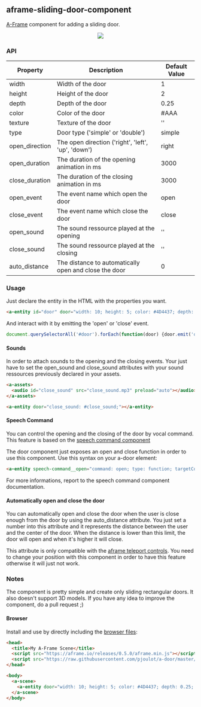 ## aframe-sliding-door-component

[A-Frame](https://aframe.io) component for adding a sliding door.

<p align="center">
  <img src="https://pbs.twimg.com/media/C9fy-LjW0AUVt_H.png"/>
</p>

### API

| Property         | Description                                           | Default Value |
|------------------|-------------------------------------------------------|---------------|
| width            | Width of the door                                     | 1             |
| height           | Height of the door                                    | 2             |
| depth            | Depth of the door                                     | 0.25          |
| color            | Color of the door                                     | #AAA          |
| texture          | Texture of the door                                   | ''            |
| type             | Door type ('simple' or 'double')                      | simple        |
| open_direction   | The open direction ('right', 'left', 'up', 'down')    | right         |
| open_duration    | The duration of the opening animation in ms           | 3000          |
| close_duration   | The duration of the closing animation in ms           | 3000          |
| open_event       | The event name which open the door                    | open          |
| close_event      | The event name which close the door                   | close         |
| open_sound       | The sound ressource played at the opening             | ''            |
| close_sound      | The sound ressource played at the closing             | ''            |
| auto_distance    | The distance to automatically open and close the door | 0             |

### Usage

Just declare the entity in the HTML with the properties you want.

```html
<a-entity id="door" door="width: 10; height: 5; color: #4D4437; depth: 0.25; type: double; open_direction: left;" position="0 2.5 -5"></a-entity>
```

And interact with it by emitting the 'open' or 'close' event.

```js
document.querySelectorAll('#door').forEach(function(door) {door.emit('open');});
```

#### Sounds

In order to attach sounds to the opening and the closing events. Your just have to set the open_sound and close_sound attributes with your sound ressources previously declared in your assets.

```html
<a-assets>
  <audio id="close_sound" src="close_sound.mp3" preload="auto"></audio>
</a-assets>
```

```html
<a-entity door="close_sound: #close_sound;"></a-entity>
```

#### Speech Command

You can control the opening and the closing of the door by vocal command. This feature is based on the [speech command component](https://github.com/lmalave/aframe-speech-command-component) 

The door component just exposes an open and close function in order to use this component.
Use this syntax on your a-door element:

```html
<a-entity speech-command__open="command: open; type: function; targetComponent: door; function: open;" speech-command__close="command: close; type: function; targetComponent: door; function: close;"></a-entity>
```
For more informations, report to the speech command component documentation.

#### Automatically open and close the door

You can automatically open and close the door when the user is close enough from the door by using the auto_distance attribute. You just set a number into this attribute and it represents the distance between the user and the center of the door. When the distance is lower than this limit, the door will open and when it's higher it will close.

This attribute is only compatible with the [aframe teleport controls](https://github.com/fernandojsg/aframe-teleport-controls). You need to change your position with this component in order to have this feature otherwise it will just not work.

### Notes

The component is pretty simple and create only sliding rectangular doors. It also doesn't support 3D models. If you have any idea to improve the component, do a pull request ;)

#### Browser

Install and use by directly including the [browser files](dist):

```html
<head>
  <title>My A-Frame Scene</title>
  <script src="https://aframe.io/releases/0.5.0/aframe.min.js"></script>
  <script src="https://raw.githubusercontent.com/pjoulot/a-door/master/dist/door.min.js"></script>
</head>

<body>
  <a-scene>
    <a-entity door="width: 10; height: 5; color: #4D4437; depth: 0.25; type: double; open_direction: left;" position="0 2.5 -5"></a-entity>
  </a-scene>
</body>
```
